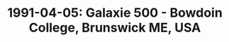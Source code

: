 ---
layout: show
title: '1991-04-05: Galaxie 500 - Bowdoin College, Brunswick ME, USA'
name: 1991-04-05-galaxie-500-bowdoin-college-brunswick-me-usa
show-venue: 'Bowdoin College, Brunswick ME, USA'
show-setlist: 
show-date: 1991-04-05
category: 1991
show-radio: 
show-lastfm: 
show-cancelled: 
performers: [
  "Dean Wareham - guitar/vocals",
  "Naomi Yang - bass/vocals",
  "Damon Krukowski - drums"
  ]
facebook-event-url: 
show-poster-url: 'http://media.fullofwishes.co.uk/01-galaxie_500/show_assets/1991-04-05/19910405-galaxie-500-bowdoin-college-05.jpg'
show-ticket-url: 
show-venue-website: 
show-additional: 
---